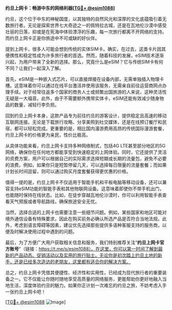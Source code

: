 **约旦上网卡：畅游中东的网络利器[[TG💪+ @esim1088](https://t.me/s/esim1088)]**

约旦，这个位于中东的神秘国度，以其独特的自然风光和深厚的文化底蕴吸引着无数旅行者。无论是探索世界七大奇迹之一的佩特拉古城，还是在瓦地伦沙漠中感受壮丽的日落，抑或是在死海中体验漂浮的乐趣，每一次旅行都离不开网络的支持。而约旦上网卡正是你旅途中不可或缺的好伙伴。

提到上网卡，很多人可能会想到传统的实体SIM卡。确实，在过去，这类卡片因其便携性和稳定性成为许多旅行者的首选。然而，随着科技的发展，eSIM技术逐渐兴起，为用户带来了全新的选择。那么，究竟什么是eSIM？它与传统SIM卡有何不同？让我们一起深入了解。

首先，eSIM是一种嵌入式芯片，可以直接焊接在设备内部，无需单独插入物理卡槽。这意味着你可以通过在线平台激活并使用该服务，无需亲自前往运营商网点办理手续。对于经常往返多个国家的商务人士或频繁出国旅游的人来说，这种灵活性无疑是一大福音。此外，由于不需要额外携带实体卡，eSIM还能有效减少随身物品的数量，减轻行李负担。

回到约旦上网卡本身，这款产品专为前往约旦的游客设计，提供稳定且高速的移动互联网连接。无论是下载旅行攻略、分享美照到社交媒体，还是在线预订餐厅和民宿，都可以轻松完成。更重要的是，相比国内漫游费用高昂的传统国际漫游套餐，约旦上网卡的价格更为亲民，性价比极高。

从具体功能来看，约旦上网卡支持多种网络制式，包括4G LTE甚至部分地区的5G网络，确保你在任何地方都能享受到快速稳定的上网体验。同时，它还提供了灵活的资费方案，用户可以根据自己的实际需求选择短期或长期的流量包，避免不必要的浪费。例如，如果你只是短暂停留几天，可以选择每日限量的流量套餐；而如果计划长时间逗留，则可以通过购买月度套餐获得更优惠的价格。

值得一提的是，约旦上网卡不仅适用于智能手机和平板电脑等移动设备，还可以兼容支持eSIM功能的智能手表和其他物联网设备。这意味着即使你不带手机出门，也能随时保持在线状态。比如，在徒步穿越瓦地伦沙漠时，你可以利用智能手表查看天气预报或者导航路线，确保旅途安全无忧。

当然，选择合适的上网卡也需要注意一些细节问题。例如，某些国家和地区可能对境外通信设备有特殊要求，因此在购买前务必确认所选产品是否符合当地法规。此外，考虑到语言障碍等因素，建议优先选择那些提供多语种客服支持的服务商，以便及时解决使用过程中遇到的问题。

最后，为了方便广大用户获取相关信息和服务，我们特别推荐关注“**约旦上网卡官方账号**”（链接：https://t.me/s/esim1088）。在这里，你可以第一时间了解到最新的产品动态、促销活动以及实用的旅行贴士。无论你是初次踏上约旦土地的新手，还是已经多次造访的老朋友，这里都有适合你的解决方案。

总之，约旦上网卡凭借其便捷性、经济性和实用性，已经成为现代旅行者的重要装备之一。它不仅能让你随时随地享受高质量的网络服务，更能帮助你更好地融入当地生活，深度体验约旦的魅力。如果你正计划一次难忘的约旦之旅，不妨考虑入手一张约旦上网卡吧！

[[TG💪+ @esim1088](https://t.me/s/esim1088) ![Image](https://i.postimg.cc/4NQfJmqS/Snipaste-2025-05-13-00-14-12.png)]